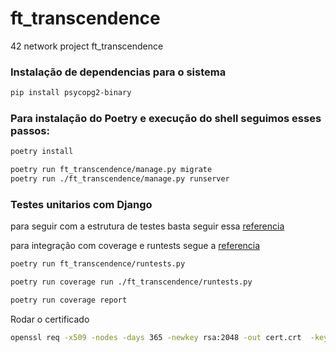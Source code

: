 # ft_transcendence

42 network project ft_transcendence

### Instalação de dependencias para o sistema

``` sh
pip install psycopg2-binary
```

### Para instalação do Poetry e execução do shell seguimos esses passos:

``` sh
poetry install

poetry run ft_transcendence/manage.py migrate
poetry run ./ft_transcendence/manage.py runserver
```

### Testes unitarios com Django

para seguir com a estrutura de testes basta seguir essa [referencia](https://docs.djangoproject.com/en/4.2/internals/contributing/writing-code/unit-tests/)

para integração com coverage e runtests segue a [referencia](https://docs.djangoproject.com/en/4.2/topics/testing/advanced/#topics-testing-code-coverage)


``` sh
poetry run ft_transcendence/runtests.py
```

``` sh
poetry run coverage run ./ft_transcendence/runtests.py

poetry run coverage report
```

Rodar o certificado
```sh
openssl req -x509 -nodes -days 365 -newkey rsa:2048 -out cert.crt  -keyout cert.key -subj "/C=BR/ST=São Paulo/L=São Paulo/O=42SP/OU=transcender/CN=localhost/"
```
